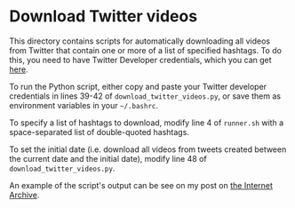 # Download Twitter videos

This directory contains scripts for automatically downloading all videos from Twitter that contain one or more of a list of specified hashtags.
To do this, you need to have Twitter Developer credentials, which you can get [here][twitter-dev]. 

To run the Python script, either copy and paste your Twitter developer credentials in lines 39-42 of ``download_twitter_videos.py``, or save them as environment variables in your ``~/.bashrc``.

To specify a list of hashtags to download, modify line 4 of ``runner.sh`` with a space-separated list of double-quoted hashtags.

To set the initial date (i.e. download all videos from tweets created between the current date and the initial date), modify line 48 of ``download_twitter_videos.py``.

An example of the script's output can be see on my post on [the Internet Archive][internet-archive].

[twitter-dev]: https://developer.twitter.com/en/apply-for-access.html
[internet-archive]: https://archive.org/details/savetheiraqipeople